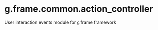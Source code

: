 # g.frame.common.action_controller

User interaction events module for g.frame framework

[npm]: https://img.shields.io/npm/v/@g.frame/common.action_controller
[npm-url]: https://www.npmjs.com/package/@g.frame/common.action_controller
[npm-downloads]: https://img.shields.io/npm/dw/@g.frame/common.action_controller
[npmtrends-url]: https://www.npmtrends.com/@g.frame/common.action_controller
